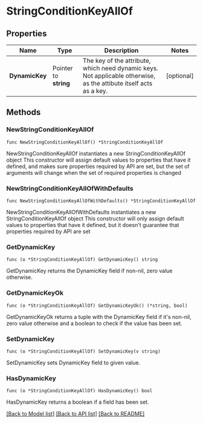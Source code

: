 # StringConditionKeyAllOf

## Properties

Name | Type | Description | Notes
------------ | ------------- | ------------- | -------------
**DynamicKey** | Pointer to **string** | The key of the attribute, which need dynamic keys.   Not applicable otherwise, as the attibute itself acts as a key. | [optional] 

## Methods

### NewStringConditionKeyAllOf

`func NewStringConditionKeyAllOf() *StringConditionKeyAllOf`

NewStringConditionKeyAllOf instantiates a new StringConditionKeyAllOf object
This constructor will assign default values to properties that have it defined,
and makes sure properties required by API are set, but the set of arguments
will change when the set of required properties is changed

### NewStringConditionKeyAllOfWithDefaults

`func NewStringConditionKeyAllOfWithDefaults() *StringConditionKeyAllOf`

NewStringConditionKeyAllOfWithDefaults instantiates a new StringConditionKeyAllOf object
This constructor will only assign default values to properties that have it defined,
but it doesn't guarantee that properties required by API are set

### GetDynamicKey

`func (o *StringConditionKeyAllOf) GetDynamicKey() string`

GetDynamicKey returns the DynamicKey field if non-nil, zero value otherwise.

### GetDynamicKeyOk

`func (o *StringConditionKeyAllOf) GetDynamicKeyOk() (*string, bool)`

GetDynamicKeyOk returns a tuple with the DynamicKey field if it's non-nil, zero value otherwise
and a boolean to check if the value has been set.

### SetDynamicKey

`func (o *StringConditionKeyAllOf) SetDynamicKey(v string)`

SetDynamicKey sets DynamicKey field to given value.

### HasDynamicKey

`func (o *StringConditionKeyAllOf) HasDynamicKey() bool`

HasDynamicKey returns a boolean if a field has been set.


[[Back to Model list]](../README.md#documentation-for-models) [[Back to API list]](../README.md#documentation-for-api-endpoints) [[Back to README]](../README.md)


